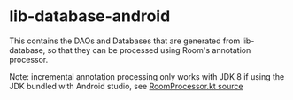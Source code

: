 # lib-database-android


This contains the DAOs and Databases that are generated from lib-database, so that they can be
processed using Room's annotation processor.

Note: incremental annotation processing only works with JDK 8 if using the JDK bundled with Android
studio, see
[RoomProcessor.kt source](https://android.googlesource.com/platform/frameworks/support/+/refs/heads/androidx-master-dev/room/compiler/src/main/kotlin/androidx/room/RoomProcessor.kt)
